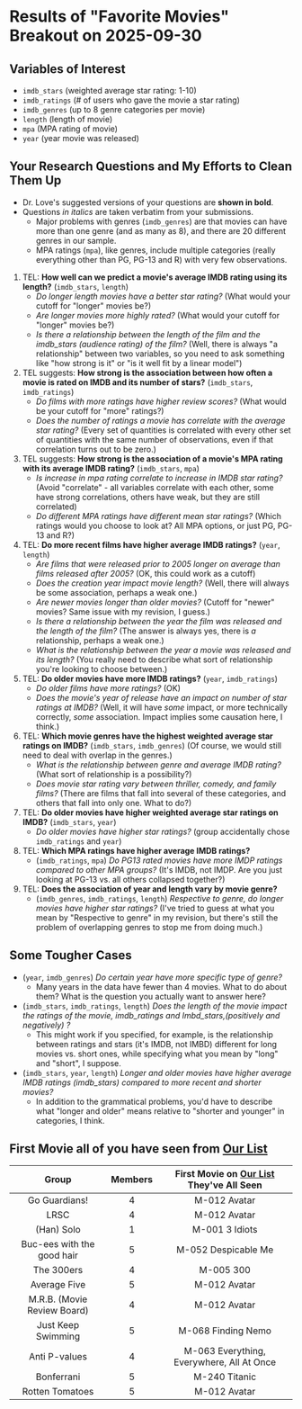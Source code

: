 # Results of "Favorite Movies" Breakout on 2025-09-30

## Variables of Interest

- `imdb_stars` (weighted average star rating: 1-10)
- `imdb_ratings` (# of users who gave the movie a star rating)
- `imdb_genres` (up to 8 genre categories per movie)
- `length` (length of movie)
- `mpa` (MPA rating of movie)
- `year` (year movie was released)

## Your Research Questions and My Efforts to Clean Them Up

- Dr. Love's suggested versions of your questions are **shown in bold**.
- Questions *in italics* are taken verbatim from your submissions.
    - Major problems with genres (`imdb_genres`) are that movies can have more than one genre (and as many as 8), and there are 20 different genres in our sample.
    - MPA ratings (`mpa`), like genres, include multiple categories (really everything other than PG, PG-13 and R) with very few observations.

1. TEL: **How well can we predict a movie's average IMDB rating using its length?** (`imdb_stars`, `length`)
    - *Do longer length movies have a better star rating?* (What would your cutoff for "longer" movies be?)
    - *Are longer movies more highly rated?* (What would your cutoff for "longer" movies be?)
    - *Is there a relationship between the length of the film and the imdb_stars (audience rating) of the film?* (Well, there is always "a relationship" between two variables, so you need to ask something like "how strong is it" or "is it well fit by a linear model")
2. TEL suggests: **How strong is the association between how often a movie is rated on IMDB and its number of stars?** (`imdb_stars`, `imdb_ratings`)
    - *Do films with more ratings have higher review scores?* (What would be your cutoff for "more" ratings?)
    - *Does the number of ratings a movie has correlate with the average star rating?* (Every set of quantities is correlated with every other set of quantities with the same number of observations, even if that correlation turns out to be zero.)
3. TEL suggests: **How strong is the association of a movie's MPA rating with its average IMDB rating?** (`imdb_stars`, `mpa`)
    - *Is increase in mpa rating correlate to increase in IMDB star rating?* (Avoid "correlate" - all variables correlate with each other, some have strong correlations, others have weak, but they are still correlated)
    - *Do different MPA ratings have different mean star ratings?* (Which ratings would you choose to look at? All MPA options, or just PG, PG-13 and R?)
4. TEL: **Do more recent films have higher average IMDB ratings?** (`year`, `length`)
    - *Are films that were released prior to 2005 longer on average than films released after 2005?* (OK, this could work as a cutoff)
    - *Does the creation year impact movie length?* (Well, there will always be some association, perhaps a weak one.)
    - *Are newer movies longer than older movies?* (Cutoff for "newer" movies? Same issue with my revision, I guess.)
    - *Is there a relationship between the year the film was released and the length of the film?* (The answer is always yes, there is *a* relationship, perhaps a weak one.)
    - *What is the relationship between the year a movie was released and its length?* (You really need to describe what sort of relationship you're looking to choose between.)
5. TEL: **Do older movies have more IMDB ratings?** (`year`, `imdb_ratings`)
    - *Do older films have more ratings?* (OK)
    - *Does the movie's year of release have an impact on number of star ratings at IMDB?* (Well, it will have *some* impact, or more technically correctly, *some* association. Impact implies some causation here, I think.)
6. TEL: **Which movie genres have the highest weighted average star ratings on IMDB?** (`imdb_stars`, `imdb_genres`) (Of course, we would still need to deal with overlap in the genres.)
    - *What is the relationship between genre and average IMDB rating?* (What sort of relationship is a possibility?)
    - *Does movie star rating vary between thriller, comedy, and family films?* (There are films that fall into several of these categories, and others that fall into only one. What to do?)
7. TEL: **Do older movies have higher weighted average star ratings on IMDB?** (`imdb_stars`, `year`)
    - *Do older movies have higher star ratings?* (group accidentally chose `imdb_ratings` and `year`) 
8. TEL: **Which MPA ratings have higher average IMDB ratings?**
    - (`imdb_ratings`, `mpa`) *Do PG13 rated movies have more IMDP ratings compared to other MPA groups?* (It's IMDB, not IMDP. Are you just looking at PG-13 vs. all others collapsed together?)
9. TEL: **Does the association of year and length vary by movie genre?** 
    - (`imdb_genres`, `imdb_ratings`, `length`) *Respective to genre, do longer movies have higher star ratings?* (I've tried to guess at what you mean by "Respective to genre" in my revision, but there's still the problem of overlapping genres to stop me from doing much.)

## Some Tougher Cases

- (`year`, `imdb_genres`) *Do certain year have more specific type of genre?*
    - Many years in the data have fewer than 4 movies. What to do about them? What is the question you actually want to answer here?
- (`imdb_stars`, `imdb_ratings`, `length`) *Does the length of the movie impact the ratings of the movie, imdb_ratings and Imbd_stars,(positively and negatively) ?*
    - This might work if you specified, for example, is the relationship between ratings and stars (it's IMDB, not IMBD) different for long movies vs. short ones, while specifying what you mean by "long" and "short", I suppose.
- (`imdb_stars`, `year`, `length`) *Longer and older movies have higher average IMDB ratings (imdb_stars) compared to more recent and shorter movies?*
    - In addition to the grammatical problems, you'd have to describe what "longer and older" means relative to "shorter and younger" in categories, I think.     

## First Movie all of you have seen from [Our List](movie_1ist.md)

Group | Members | First Movie on [Our List](movie_1ist.md) <br /> They've All Seen
:----------------: | :---: | :------------------------:
Go Guardians! | 4 | M-012 Avatar
LRSC | 4 | M-012 Avatar
(Han) Solo | 1 | M-001 3 Idiots
Buc-ees with the good hair | 5 | M-052 Despicable Me
The 300ers | 4 | M-005 300
Average Five | 5 | M-012 Avatar
M.R.B. (Movie Review Board) | 4 | M-012 Avatar
Just Keep Swimming | 5 | M-068 Finding Nemo
Anti P-values | 4 | M-063 Everything, Everywhere, All At Once
Bonferrani | 5 | M-240 Titanic
Rotten Tomatoes  | 5 | M-012 Avatar
